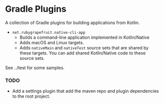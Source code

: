 # Gradle Plugins

A collection of Gradle plugins for building applications from Kotlin.

- `net.rubygrapefruit.native-cli-app`
  - Builds a command-line application implemented in Kotlin/Native
  - Adds macOS and Linux targets.
  - Adds `nativeMain` and `nativeTest` source sets that are shared by these targets. You can add shared Kotlin/Native code
    to these source sets.

See ../test for some samples.

### TODO

- Add a settings plugin that add the maven repo and plugin dependencies to the root project.
